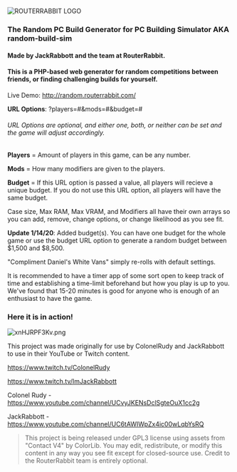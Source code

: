 ![ROUTERRABBIT LOGO](https://i.imgur.com/Yq6EX4X.png)
### The Random PC Build Generator for PC Building Simulator AKA random-build-sim
#### Made by JackRabbott and the team at RouterRabbit.

#### This is a PHP-based web generator for random competitions between friends, or finding challenging builds for yourself.

Live Demo: http://random.routerrabbit.com/




**URL Options**: ?players=#&mods=#&budget=#
######  URL Options are optional, and either one, both, or neither can be set and the game will adjust accordingly.
**Players** = Amount of players in this game, can be any number.

**Mods** = How many modifiers are given to the players.

**Budget** = If this URL option is passed a value, all players will recieve a unique budget. If you do not use this URL option, all players will have the same budget.



Case size, Max RAM, Max VRAM, and Modifiers all have their own arrays so you can add, remove, change options, or change likelihood as you see fit. 

**Update 1/14/20**: Added budget(s). You can have one budget for the whole game or use the budget URL option to generate a random budget between $1,500 and $8,500.



"Compliment Daniel's White Vans" simply re-rolls with default settings.



It is recommended to have a timer app of some sort open to keep track of time and establishing a time-limit beforehand but how you play is up to you. We've found that 15-20 minutes is good for anyone who is enough of an enthusiast to have the game.



### Here it is in action!
![xnHJRPF3Kv.png](https://i.imgur.com/odUPr89.png)



This project was made originally for use by ColonelRudy and JackRabbott to use in their YouTube or Twitch content.

https://www.twitch.tv/ColonelRudy 

https://www.twitch.tv/ImJackRabbott

Colonel Rudy - https://www.youtube.com/channel/UCvyJKENsDclSgteOuX1cc2g

JackRabbott - https://www.youtube.com/channel/UC6tAWIWpZx4ic00wLqbYsRQ



>This project is being released under GPL3 license using assets from "Contact V4" by ColorLib. You may edit, redistribute, or modify this content in any way you see fit except for closed-source use. Credit to the RouterRabbit team is entirely optional. 
